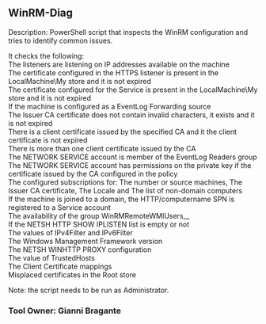 ## WinRM-Diag

Description:
​​​​​​​​​​​​​​​​​​​​​​​​​​PowerShell script that inspects the WinRM configuration and tries to identify common issues.

It checks the following:\
The listeners are listening on IP addresses available on the machine\
The certificate configured in the HTTPS listener is present in the LocalMachine\My store and it is not expired\
The certificate configured for the Service is present in the LocalMachine\My store and it is not expired​\
If the machine is configured as a EventLog Forwarding source\
The Issuer CA certificate does not contain invalid characters, it exists and it is not expired\
There is a client certificate issued by the specified CA and it the client certificate is not expired\
There is more than one client certificate issued by the CA\
The NETWORK SERVICE account is member of the EventLog Readers group\
The NETWORK SERVICE account has permissions on the private key if the certificate issued by the CA configured in the policy\
The configured subscriptions for: The number or source machines, The Issuer CA certificate, The Locale and The list of non-domain computers\
If the machine is joined to a domain, the HTTP/computername SPN is registered to a Service account\
​The availability of the group WinRMRemoteWMIUsers__\
​If the NETSH HTTP SHOW IPLISTEN list is empty or not\
The values of IPv4Filter and IPv6Filter\
The Windows Management Framework version\
The NETSH WINHTTP PROXY configuration\
The value of TrustedHosts​\
​The Client Certificate mappings\
Misplaced certificates in the Root store


Note: the script needs to be run as Administrator.​

### Tool Owner: Gianni Bragante